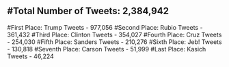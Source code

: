 #Total Number of Tweets: 2,384,942 
---
#First Place: Trump Tweets - 977,056
#Second Place: Rubio Tweets - 361,432
#Third Place: Clinton Tweets - 354,027
#Fourth Place: Cruz Tweets - 254,030
#Fifth Place: Sanders Tweets - 210,276
#Sixth Place: Jeb! Tweets - 130,818
#Seventh Place: Carson Tweets - 51,999
#Last Place: Kasich Tweets - 46,224
